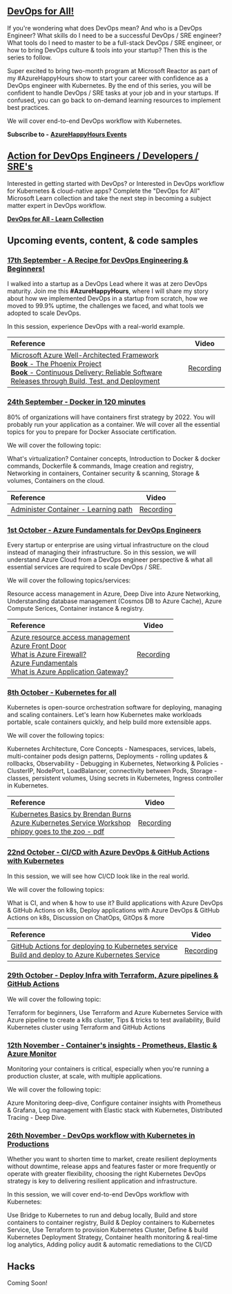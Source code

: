 ## [DevOps for All!](https://developer.microsoft.com/en-us/reactor/eventseries/AzureHappyHours)

If you're wondering what does DevOps mean? And who is a DevOps Engineer? What skills do I need to be a successful DevOps / SRE engineer? What tools do I need to master to be a full-stack DevOps / SRE engineer, or how to bring DevOps culture & tools into your startup? Then this is the series to follow.  

Super excited to bring two-month program at Microsoft Reactor as part of my #AzureHappyHours show to start your career with confidence as a DevOps engineer with Kubernetes. By the end of this series, you will be confident to handle DevOps / SRE tasks at your job and in your startups. If confused, you can go back to on-demand learning resources to implement best practices. 

We will cover end-to-end DevOps workflow with Kubernetes.

**Subscribe to -** [**AzureHappyHours Events**](https://developer.microsoft.com/en-us/reactor/eventseries/AzureHappyHours)

## [Action for DevOps Engineers / Developers / SRE's](https://docs.microsoft.com/users/viveksridhar-6316/collections/15jbwd31er68z/?wt.mc_id=github_AzureHappyHours_webinar_reactor)

Interested in getting started with DevOps? or Interested in DevOps workflow for Kubernetes & cloud-native apps? Complete the "DevOps for All" Microsoft Learn collection and take the next step in becoming a subject matter expert in DevOps workflow.

[**DevOps for All - Learn Collection**](https://docs.microsoft.com/users/viveksridhar-6316/collections/15jbwd31er68z/?wt.mc_id=github_AzureHappyHours_webinar_reactor)

## Upcoming events, content, & code samples

### [17th September - A Recipe for DevOps Engineering & Beginners!](https://www.meetup.com/microsoft-reactor-bengaluru/events/280634341/)

I walked into a startup as a DevOps Lead where it was at zero DevOps maturity. Join me this **#AzureHappyHours**, where I will share my story about how we implemented DevOps in a startup from scratch, how we moved to 99.9% uptime, the challenges we faced, and what tools we adopted to scale DevOps. 

In this session, experience DevOps with a real-world example.


|    Reference    | Video |
| :---           | :---:       |
|[Microsoft Azure Well-Architected Framework](https://docs.microsoft.com/azure/architecture/framework/?wt.mc_id=github_#AzureHappyHours_webinar_reactor)<br/>[**Book** - The Phoenix Project](https://www.amazon.in/Phoenix-Project-DevOps-Helping-Business/dp/0988262592)<br/>[**Book** - Continuous Delivery: Reliable Software Releases through Build, Test, and Deployment](https://www.amazon.in/Continuous-Delivery-Deployment-Automation-Addison-Wesley/dp/0321601912) | [Recording](https://www.youtube.com/watch?v=lJQv6c1I2oc&t=772s&ab_channel=MicrosoftReactor&wt.mc_id=github_#AzureHappyHours_webinar_reactor)  |

### [24th September - Docker in 120 minutes](https://www.meetup.com/microsoft-reactor-bengaluru/events/280634405/)

80% of organizations will have containers first strategy by 2022. You will probably run your application as a container. We will cover all the essential topics for you to prepare for Docker Associate certification. 

We will cover the following topic: 

What's virtualization? 
Container concepts, 
Introduction to Docker & docker commands, 
Dockerfile & commands, 
Image creation and registry,
Networking in containers,
Container security & scanning,
Storage & volumes,
Containers on the cloud.

|    Reference    | Video |
| :---           | :---:       |
|[Administer Container - Learning path](https://docs.microsoft.com/learn/paths/administer-containers-in-azure/?wt.mc_id=github_#AzureHappyHours_webinar_reactor) | [Recording](https://www.youtube.com/watch?v=a0N5TFYLfAM&list=PLmsFUfdnGr3zCvRrMxOetO8fr_bo_hOjA&index=2&wt.mc_id=github_#AzureHappyHours_webinar_reactor)  |

### [1st October - Azure Fundamentals for DevOps Engineers](https://www.meetup.com/microsoft-reactor-bengaluru/events/280634566/)

Every startup or enterprise are using virtual infrastructure on the cloud instead of managing their infrastructure. So in this session, we will understand Azure Cloud from a DevOps engineer perspective & what all essential services are required to scale DevOps / SRE. 

We will cover the following topics/services:

Resource access management in Azure, Deep Dive into Azure Networking, Understanding database management (Cosmos DB to Azure Cache), Azure Compute Serices, Container instance & registry.

|    Reference    | Video |
| :---           | :---:       |
|[Azure resource access management](https://docs.microsoft.com/azure/cloud-adoption-framework/govern/resource-consistency/resource-access-management/?wt.mc_id=github_#AzureHappyHours_webinar_reactor)<br>[Azure Front Door](https://docs.microsoft.com/azure/frontdoor/front-door-overview/?wt.mc_id=github_#AzureHappyHours_webinar_reactor)<br>[What is Azure Firewall?](https://docs.microsoft.com/azure/firewall/overview/?wt.mc_id=github_#AzureHappyHours_webinar_reactor)<br>[Azure Fundamentals](https://docs.microsoft.com/learn/paths/az-900-describe-cloud-concepts/?wt.mc_id=github_#AzureHappyHours_webinar_reactor)<br>[What is Azure Application Gateway?](https://docs.microsoft.com/azure/application-gateway/overview/?wt.mc_id=github_#AzureHappyHours_webinar_reactor)  | [Recording](https://www.youtube.com/watch?v=0wkHmlZcWGE&list=PLmsFUfdnGr3zCvRrMxOetO8fr_bo_hOjA&index=3&ab_channel=MicrosoftReactor&wt.mc_id=github_#AzureHappyHours_webinar_reactor)  |

### [8th October - Kubernetes for all](https://www.meetup.com/microsoft-reactor-bengaluru/events/280635267/)

Kubernetes is open-source orchestration software for deploying, managing and scaling containers. Let's learn how Kubernetes make workloads portable, scale containers quickly, and help build more extensible apps. 

We will cover the following topics: 

Kubernetes Architecture, 
Core Concepts - Namespaces, services, labels, 
multi-container pods design patterns, 
Deployments - rolling updates & rollbacks, 
Observability - Debugging in Kubernetes, 
Networking & Policies - ClusterIP, NodePort, LoadBalancer, connectivity between Pods, 
Storage - classes, persistent volumes, Using secrets in Kubernetes, Ingress controller in Kubernetes.

|    Reference    | Video |
| :---           | :---:       |
|[Kubernetes Basics by Brendan Burns](https://youtube.com/playlist?list=PLLasX02E8BPCrIhFrc_ZiINhbRkYMKdPT)<br>[Azure Kubernetes Service Workshop](https://aka.ms/k8sworkshop)<br>[phippy goes to the zoo - pdf](https://azure.microsoft.com/resources/phippy-goes-to-the-zoo/?wt.mc_id=github_#AzureHappyHours_webinar_reactor) | [Recording](https://www.youtube.com/watch?v=3R5HZW1v-Gs&list=PLmsFUfdnGr3zCvRrMxOetO8fr_bo_hOjA&index=4&ab_channel=MicrosoftReactor&wt.mc_id=github_#AzureHappyHours_webinar_reactor)  |

### [22nd October - CI/CD with Azure DevOps & GitHub Actions with Kubernetes](https://www.meetup.com/microsoft-reactor-bengaluru/events/280767217/)

In this session, we will see how CI/CD look like in the real world.

We will cover the following topics:

What is CI, and when & how to use it? Build applications with Azure DevOps & GitHub Actions on k8s, Deploy applications with Azure DevOps & GitHub Actions on k8s, Discussion on ChatOps, GitOps & more

|    Reference    | Video |
| :---           | :---:       |
|[GitHub Actions for deploying to Kubernetes service](https://docs.microsoft.com/azure/aks/kubernetes-action/?wt.mc_id=github_AzureHappyHours_webinar_reactor)<br>[Build and deploy to Azure Kubernetes Service](https://docs.microsoft.com/azure/devops/pipelines/ecosystems/kubernetes/aks-template?view=azure-devops&wt.mc_id=github_AzureHappyHours_webinar_reactor) | [Recording](https://www.youtube.com/watch?v=CDKZWXIyu9U&list=PLmsFUfdnGr3zCvRrMxOetO8fr_bo_hOjA&index=5&wt.mc_id=github_AzureHappyHours_webinar_reactor)  |


### [29th October - Deploy Infra with Terraform, Azure pipelines & GitHub Actions](https://www.meetup.com/microsoft-reactor-bengaluru/events/280766239/)

We will cover the following topic: 

Terraform for beginners, Use Terraform and Azure Kubernetes Service with Azure pipeline to create a k8s cluster, Tips & tricks to test availability, Build Kubernetes cluster using Terraform and GitHub Actions

### [12th November - Container's insights - Prometheus, Elastic & Azure Monitor](https://www.meetup.com/microsoft-reactor-bengaluru/events/280766346/)

Monitoring your containers is critical, especially when you're running a production cluster, at scale, with multiple applications.

We will cover the following topic: 

Azure Monitoring deep-dive, Configure container insights with Prometheus & Grafana, Log management with Elastic stack with Kubernetes, Distributed Tracing - Deep Dive.

### [26th November - DevOps workflow with Kubernetes in Productions](https://www.meetup.com/microsoft-reactor-bengaluru/events/280766580/)

Whether you want to shorten time to market, create resilient deployments without downtime, release apps and features faster or more frequently or operate with greater flexibility, choosing the right Kubernetes DevOps strategy is key to delivering resilient application and infrastructure.

In this session, we will cover end-to-end DevOps workflow with Kubernetes:

Use Bridge to Kubernetes to run and debug locally, Build and store containers to container registry, Build & Deploy containers to Kubernetes Service, Use Terraform to provision Kubernetes Cluster, Define & build Kubernetes Deployment Strategy, Container health monitoring & real-time log analytics, Adding policy audit & automatic remediations to the CI/CD

## Hacks

Coming Soon!
